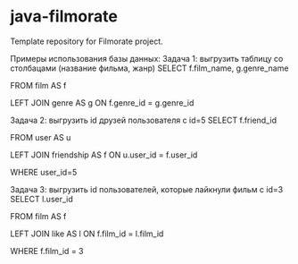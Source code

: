 # java-filmorate
Template repository for Filmorate project.



Примеры использования базы данных:
Задача 1: выгрузить таблицу со столбацами (название фильма, жанр)
SELECT f.film_name, g.genre_name

FROM film AS f

LEFT JOIN genre AS g ON f.genre_id = g.genre_id

Задача 2: выгрузить id друзей пользователя с id=5
SELECT f.friend_id

FROM user AS u

LEFT JOIN friendship AS f ON u.user_id = f.user_id

WHERE user_id=5

Задача 3: выгрузить id пользователей, которые лайкнули фильм с id=3
SELECT l.user_id

FROM film AS f

LEFT JOIN like AS l ON f.film_id = l.film_id

WHERE f.film_id = 3
